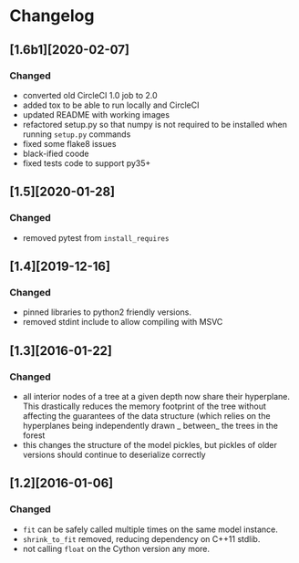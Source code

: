 # Changelog

## [1.6b1][2020-02-07]

### Changed

- converted old CircleCI 1.0 job to 2.0
- added tox to be able to run locally and CircleCI
- updated README with working images
- refactored setup.py so that numpy is not required to be installed when running `setup.py` commands
- fixed some flake8 issues
- black-ified coode
- fixed tests code to support py35+

## [1.5][2020-01-28]

### Changed

- removed pytest from `install_requires`

## [1.4][2019-12-16]

### Changed

- pinned libraries to python2 friendly versions.
- removed stdint include to allow compiling with MSVC

## [1.3][2016-01-22]

### Changed

- all interior nodes of a tree at a given depth now share their hyperplane. This drastically reduces the memory footprint
  of the tree without affecting the guarantees of the data structure (which relies on the hyperplanes being independently drawn
  _ between_ the trees in the forest
- this changes the structure of the model pickles, but pickles of older versions should continue to deserialize correctly

## [1.2][2016-01-06]

### Changed

- `fit` can be safely called multiple times on the same model instance.
- `shrink_to_fit` removed, reducing dependency on C++11 stdlib.
- not calling `float` on the Cython version any more.
